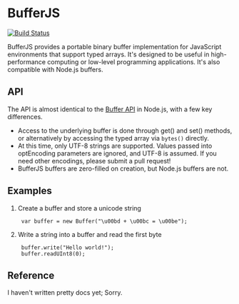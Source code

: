 # BufferJS

[![Build Status](https://secure.travis-ci.org/gladiusjs/bufferjs.png?branch=develop)](http://travis-ci.org/gladiusjs/bufferjs)

BufferJS provides a portable binary buffer implementation for JavaScript environments that support typed arrays. It's designed to be useful in high-performance computing or low-level programming applications. It's also compatible with Node.js buffers.

## API

The API is almost identical to the [Buffer API](http://nodejs.org/api/buffer.html) in Node.js, with a few key differences.

* Access to the underlying buffer is done through get() and set() methods, or alternatively by accessing the typed array via `bytes()` directly.
* At this time, only UTF-8 strings are supported. Values passed into optEncoding parameters are ignored, and UTF-8 is assumed. If you need other encodings, please submit a pull request!
* BufferJS buffers are zero-filled on creation, but Node.js buffers are not.

## Examples

1. Create a buffer and store a unicode string

        var buffer = new Buffer("\u00bd + \u00bc = \u00be");

2. Write a string into a buffer and read the first byte

        buffer.write("Hello world!");
        buffer.readUInt8(0);

## Reference

 I haven't written pretty docs yet; Sorry.
